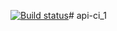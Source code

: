 [![Build status](https://ci.appveyor.com/api/projects/status/9u9ndm8mw1nqj5uj?svg=true)](https://ci.appveyor.com/project/NastyaImp/api-ci-1)# api-ci_1

